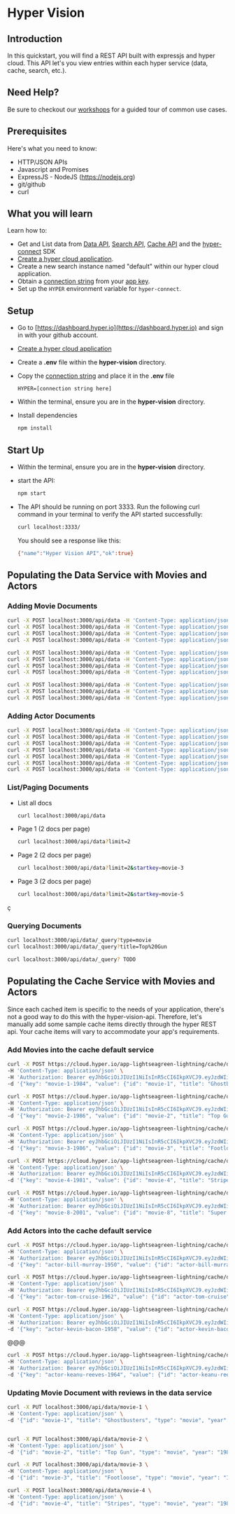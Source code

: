 # Hyper Vision

## Introduction

In this quickstart, you will find a REST API built with expressjs and hyper cloud.  This API let's you view entries within each hyper service (data, cache, search, etc.).  


## Need Help?

Be sure to checkout our [workshops](https://github.com/hyper63/workshops-expressjs) for a guided tour of common use cases. 

## Prerequisites

Here's what you need to know:

- HTTP/JSON APIs
- Javascript and Promises
- ExpressJS - NodeJS (https://nodejs.org)
- git/github
- curl

## What you will learn

Learn how to:

- Get and List data from [Data API](https://docs.hyper.io/cloud/data-api), [Search API](https://docs.hyper.io/cloud/search-api), [Cache API](https://docs.hyper.io/cloud/cache-api) and the [hyper-connect](https://docs.hyper.io/cloud/hyper-connect) SDK 
- [Create a hyper cloud application](https://docs.hyper.io/cloud/applications#zl-creating-a-new-hyper-application).
- Create a new search instance named "default" within our hyper cloud application.
- Obtain a [connection string](https://docs.hyper.io/cloud/app-keys#6s-copying-the-key-secret-and-connection-string) from your [app key](https://docs.hyper.io/cloud/app-keys).
- Set up the `HYPER` environment variable for `hyper-connect`.

## Setup

- Go to [https://dashboard.hyper.io](https://dashboard.hyper.io) and sign in with your github account.
- [Create a hyper cloud application](https://docs.hyper.io/cloud/applications#zl-creating-a-new-hyper-application)
- Create a **.env** file within the **hyper-vision** directory.
- Copy the [connection string](https://docs.hyper.io/cloud/app-keys#6s-copying-the-key-secret-and-connection-string) and place it in the **.env** file

    ```
    HYPER=[connection string here]
    ```

- Within the terminal, ensure you are in the **hyper-vision** directory.
- Install dependencies 

    ```sh
    npm install
    ```

## Start Up

- Within the terminal, ensure you are in the **hyper-vision** directory.
- start the API:

    ```sh
    npm start
    ```

- The API should be running on port 3333.  Run the following curl command in your terminal to verify the API started successfully:

    ```sh
    curl localhost:3333/
    ```

    You should see a response like this:

    ```sh
    {"name":"Hyper Vision API","ok":true}
    ```

## Populating the Data Service with Movies and Actors


### Adding Movie Documents

```sh
curl -X POST localhost:3000/api/data -H 'Content-Type: application/json' -d '{"id": "movie-1", "title": "Ghostbusters", "type": "movie", "year": "1984"}'
curl -X POST localhost:3000/api/data -H 'Content-Type: application/json' -d '{"id": "movie-2", "title": "Top Gun", "type": "movie", "year": "1986"}'
curl -X POST localhost:3000/api/data -H 'Content-Type: application/json' -d '{"id": "movie-3", "title": "Footloose", "type": "movie", "year": "1986"}'
curl -X POST localhost:3000/api/data -H 'Content-Type: application/json' -d '{"id": "movie-4", "title": "Stripes", "type": "movie", "year": "1981"}'

curl -X POST localhost:3000/api/data -H 'Content-Type: application/json' -d '{"id": "movie-5", "title": "Meatballs", "type": "movie", "year": "1979"}'
curl -X POST localhost:3000/api/data -H 'Content-Type: application/json' -d '{"id": "movie-6", "title": "Matrix", "type": "movie", "year": "1999"}'
curl -X POST localhost:3000/api/data -H 'Content-Type: application/json' -d '{"id": "movie-7", "title": "Usual Suspects", "type": "movie", "year": "1995"}'
curl -X POST localhost:3000/api/data -H 'Content-Type: application/json' -d '{"id": "movie-8", "title": "Super Troopers", "type": "movie", "year": "2001"}'

curl -X POST localhost:3000/api/data -H 'Content-Type: application/json' -d '{ "id": "movie-11","title": "Step Brothers","type": "movie","year": "2008"}'
curl -X POST localhost:3000/api/data -H 'Content-Type: application/json' -d '{"id": "movie-13","title": "Inception","type": "movie","year": "2010"}'
curl -X POST localhost:3000/api/data -H 'Content-Type: application/json' -d '{"id": "movie-14","title": "Stir Crazy","type": "movie","year": "1980"}'
```

### Adding Actor Documents

```sh
curl -X POST localhost:3000/api/data -H 'Content-Type: application/json' -d '{"id": "actor-bill-murray", "name": "Bill Murray", "type": "actor", "born": "1950"}'
curl -X POST localhost:3000/api/data -H 'Content-Type: application/json' -d '{"id": "actor-tom-cruise", "name": "Tom Cruise", "type": "actor", "born": "1962"}'
curl -X POST localhost:3000/api/data -H 'Content-Type: application/json' -d '{"id": "actor-kevin-bacon", "name": "Kevin Bacon", "type": "actor", "born": "1958"}'
curl -X POST localhost:3000/api/data -H 'Content-Type: application/json' -d '{"id": "actor-keanu-reeves", "name": "Keanu Reeves", "type": "actor", "born": "1964"}'
curl -X POST localhost:3000/api/data -H 'Content-Type: application/json' -d '{"id": "actor-kevin-spacey", "name": "Kevin Spacey", "type": "actor", "born": "1959"}'
curl -X POST localhost:3000/api/data -H 'Content-Type: application/json' -d '{"id": "actor-gene-wilder", "name": "Gene Wilder", "type": "actor", "born": "1933"}'
curl -X POST localhost:3000/api/data -H 'Content-Type: application/json' -d '{"id": "actor-leonardo-dicaprio", "name": "Leonardo Dicaprio", "type": "actor", "born": "1974"}'
```

### List/Paging Documents

- List all docs

    ```sh
    curl localhost:3000/api/data
    ```

- Page 1 (2 docs per page)

    ```sh
    curl localhost:3000/api/data?limit=2 
    ```

- Page 2 (2 docs per page)

    ```sh
    curl localhost:3000/api/data?limit=2&startkey=movie-3
    ```

- Page 3 (2 docs per page)

    ```sh
    curl localhost:3000/api/data?limit=2&startkey=movie-5
    ```
ç
### Querying Documents

```sh
curl localhost:3000/api/data/_query?type=movie
curl localhost:3000/api/data/_query?title=Top%20Gun

curl localhost:3000/api/data/_query? TODO

```

## Populating the Cache Service with Movies and Actors

Since each cached item is specific to the needs of your application, there's not a good way to do this with the hyper-vision-api.  Therefore, let's manually add some sample cache items directly through the hyper REST api. Your cache items will vary to accommodate your app's requirements.  

### Add Movies into the cache default service

```sh
curl -X POST https://cloud.hyper.io/app-lightseagreen-lightning/cache/default \
-H 'Content-Type: application/json' \
-H 'Authorization: Bearer eyJhbGciOiJIUzI1NiIsInR5cCI6IkpXVCJ9.eyJzdWIiOiJ4YXZodXhyYXVnZnplaWZvZ2dhbWcyZnlrbHliMzE1MyIsImlhdCI6MTYzODI4MDEwN30.QAebFgPCfirvWWM1Dbx0ZJrRUwMxTmJhU5c3Og3LSs0' \
-d '{"key": "movie-1-1984", "value": {"id": "movie-1", "title": "Ghostbusters"}, "ttl":"10d"}'
```

```sh
curl -X POST https://cloud.hyper.io/app-lightseagreen-lightning/cache/default \
-H 'Content-Type: application/json' \
-H 'Authorization: Bearer eyJhbGciOiJIUzI1NiIsInR5cCI6IkpXVCJ9.eyJzdWIiOiJ4YXZodXhyYXVnZnplaWZvZ2dhbWcyZnlrbHliMzE1MyIsImlhdCI6MTYzODI4MDEwN30.QAebFgPCfirvWWM1Dbx0ZJrRUwMxTmJhU5c3Og3LSs0' \
-d '{"key": "movie-2-1986", "value": {"id": "movie-2", "title": "Top Gun"}, "ttl":"10d"}'
```

```sh
curl -X POST https://cloud.hyper.io/app-lightseagreen-lightning/cache/default \
-H 'Content-Type: application/json' \
-H 'Authorization: Bearer eyJhbGciOiJIUzI1NiIsInR5cCI6IkpXVCJ9.eyJzdWIiOiJ4YXZodXhyYXVnZnplaWZvZ2dhbWcyZnlrbHliMzE1MyIsImlhdCI6MTYzODI4MDEwN30.QAebFgPCfirvWWM1Dbx0ZJrRUwMxTmJhU5c3Og3LSs0' \
-d '{"key": "movie-3-1986", "value": {"id": "movie-3", "title": "Footloose"}, "ttl":"10d"}'
```

```sh
curl -X POST https://cloud.hyper.io/app-lightseagreen-lightning/cache/default \
-H 'Content-Type: application/json' \
-H 'Authorization: Bearer eyJhbGciOiJIUzI1NiIsInR5cCI6IkpXVCJ9.eyJzdWIiOiJ4YXZodXhyYXVnZnplaWZvZ2dhbWcyZnlrbHliMzE1MyIsImlhdCI6MTYzODI4MDEwN30.QAebFgPCfirvWWM1Dbx0ZJrRUwMxTmJhU5c3Og3LSs0' \
-d '{"key": "movie-4-1981", "value": {"id": "movie-4", "title": "Stripes"}, "ttl":"10d"}'
```

```sh
curl -X POST https://cloud.hyper.io/app-lightseagreen-lightning/cache/default \
-H 'Content-Type: application/json' \
-H 'Authorization: Bearer eyJhbGciOiJIUzI1NiIsInR5cCI6IkpXVCJ9.eyJzdWIiOiJ4YXZodXhyYXVnZnplaWZvZ2dhbWcyZnlrbHliMzE1MyIsImlhdCI6MTYzODI4MDEwN30.QAebFgPCfirvWWM1Dbx0ZJrRUwMxTmJhU5c3Og3LSs0' \
-d '{"key": "movie-8-2001", "value": {"id": "movie-8", "title": "Super Troopers"}, "ttl":"10d"}'
```

### Add Actors into the cache default service

```sh
curl -X POST https://cloud.hyper.io/app-lightseagreen-lightning/cache/default \
-H 'Content-Type: application/json' \
-H 'Authorization: Bearer eyJhbGciOiJIUzI1NiIsInR5cCI6IkpXVCJ9.eyJzdWIiOiJ4YXZodXhyYXVnZnplaWZvZ2dhbWcyZnlrbHliMzE1MyIsImlhdCI6MTYzODI4MDEwN30.QAebFgPCfirvWWM1Dbx0ZJrRUwMxTmJhU5c3Og3LSs0' \
-d '{"key": "actor-bill-murray-1950", "value": {"id": "actor-bill-murray", "name": "Bill Murray", "born": "1950"}}'
```


```sh
curl -X POST https://cloud.hyper.io/app-lightseagreen-lightning/cache/default \
-H 'Content-Type: application/json' \
-H 'Authorization: Bearer eyJhbGciOiJIUzI1NiIsInR5cCI6IkpXVCJ9.eyJzdWIiOiJ4YXZodXhyYXVnZnplaWZvZ2dhbWcyZnlrbHliMzE1MyIsImlhdCI6MTYzODI4MDEwN30.QAebFgPCfirvWWM1Dbx0ZJrRUwMxTmJhU5c3Og3LSs0' \
-d '{"key": "actor-tom-cruise-1962", "value": {"id": "actor-tom-cruise", "name": "Tom Cruise", "born": "1962"}}'
```

```sh
curl -X POST https://cloud.hyper.io/app-lightseagreen-lightning/cache/default \
-H 'Content-Type: application/json' \
-H 'Authorization: Bearer eyJhbGciOiJIUzI1NiIsInR5cCI6IkpXVCJ9.eyJzdWIiOiJ4YXZodXhyYXVnZnplaWZvZ2dhbWcyZnlrbHliMzE1MyIsImlhdCI6MTYzODI4MDEwN30.QAebFgPCfirvWWM1Dbx0ZJrRUwMxTmJhU5c3Og3LSs0' \
-d '{"key": "actor-kevin-bacon-1958", "value": {"id": "actor-kevin-bacon", "name": "Kevin Bacon", "born": "1958"}}'
```
@@@
```sh
curl -X POST https://cloud.hyper.io/app-lightseagreen-lightning/cache/default \
-H 'Content-Type: application/json' \
-H 'Authorization: Bearer eyJhbGciOiJIUzI1NiIsInR5cCI6IkpXVCJ9.eyJzdWIiOiJ4YXZodXhyYXVnZnplaWZvZ2dhbWcyZnlrbHliMzE1MyIsImlhdCI6MTYzODI4MDEwN30.QAebFgPCfirvWWM1Dbx0ZJrRUwMxTmJhU5c3Og3LSs0' \
-d '{"key": "actor-keanu-reeves-1964", "value": {"id": "actor-keanu-reeves", "name": "Keanu Reeves", "born": "1964"}}'
```

### Updating Movie Document with reviews in the data service

```sh
curl -X PUT localhost:3000/api/data/movie-1 \
-H 'Content-Type: application/json' \
-d '{"id": "movie-1", "title": "Ghostbusters", "type": "movie", "year": "1984", "reviews": [{"ratingService": "imdb", "rating": 4}]}'


curl -X PUT localhost:3000/api/data/movie-2 \
-H 'Content-Type: application/json' \
-d '{"id": "movie-2", "title": "Top Gun", "type": "movie", "year": "1986"}'

curl -X PUT localhost:3000/api/data/movie-3 \
-H 'Content-Type: application/json' \
-d '{"id": "movie-3", "title": "Footloose", "type": "movie", "year": "1986"}'

curl -X POST localhost:3000/api/data/movie-4 \
-H 'Content-Type: application/json' \
-d '{"id": "movie-4", "title": "Stripes", "type": "movie", "year": "1981"}'